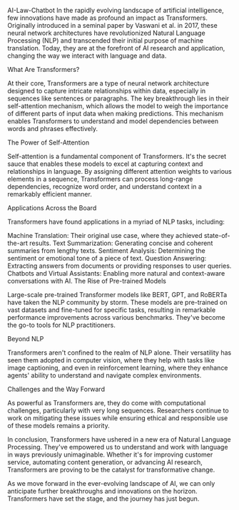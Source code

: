 AI-Law-Chatbot
In the rapidly evolving landscape of artificial intelligence, few innovations have made as profound an impact as Transformers. Originally introduced in a seminal paper by Vaswani et al. in 2017, these neural network architectures have revolutionized Natural Language Processing (NLP) and transcended their initial purpose of machine translation. Today, they are at the forefront of AI research and application, changing the way we interact with language and data.

What Are Transformers?

At their core, Transformers are a type of neural network architecture designed to capture intricate relationships within data, especially in sequences like sentences or paragraphs. The key breakthrough lies in their self-attention mechanism, which allows the model to weigh the importance of different parts of input data when making predictions. This mechanism enables Transformers to understand and model dependencies between words and phrases effectively.

The Power of Self-Attention

Self-attention is a fundamental component of Transformers. It's the secret sauce that enables these models to excel at capturing context and relationships in language. By assigning different attention weights to various elements in a sequence, Transformers can process long-range dependencies, recognize word order, and understand context in a remarkably efficient manner.

Applications Across the Board

Transformers have found applications in a myriad of NLP tasks, including:

Machine Translation: Their original use case, where they achieved state-of-the-art results. Text Summarization: Generating concise and coherent summaries from lengthy texts. Sentiment Analysis: Determining the sentiment or emotional tone of a piece of text. Question Answering: Extracting answers from documents or providing responses to user queries. Chatbots and Virtual Assistants: Enabling more natural and context-aware conversations with AI. The Rise of Pre-trained Models

Large-scale pre-trained Transformer models like BERT, GPT, and RoBERTa have taken the NLP community by storm. These models are pre-trained on vast datasets and fine-tuned for specific tasks, resulting in remarkable performance improvements across various benchmarks. They've become the go-to tools for NLP practitioners.

Beyond NLP

Transformers aren't confined to the realm of NLP alone. Their versatility has seen them adopted in computer vision, where they help with tasks like image captioning, and even in reinforcement learning, where they enhance agents' ability to understand and navigate complex environments.

Challenges and the Way Forward

As powerful as Transformers are, they do come with computational challenges, particularly with very long sequences. Researchers continue to work on mitigating these issues while ensuring ethical and responsible use of these models remains a priority.

In conclusion, Transformers have ushered in a new era of Natural Language Processing. They've empowered us to understand and work with language in ways previously unimaginable. Whether it's for improving customer service, automating content generation, or advancing AI research, Transformers are proving to be the catalyst for transformative change.

As we move forward in the ever-evolving landscape of AI, we can only anticipate further breakthroughs and innovations on the horizon. Transformers have set the stage, and the journey has just begun.
